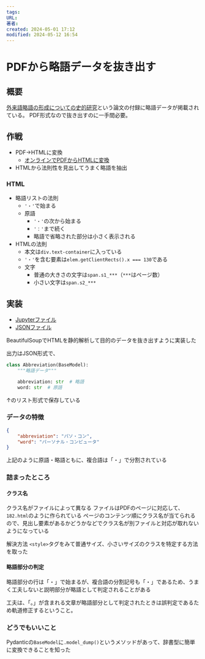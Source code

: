 ```yaml
---
tags: 
URL: 
著者: 
created: 2024-05-01 17:12
modified: 2024-05-12 16:54
---
```


# PDFから略語データを抜き出す

## 概要

[外来語略語の形成についての史的研究](先行研究/外来語略語の形成についての史的研究.md)という論文の付録に略語データが掲載されている。
PDF形式なので抜き出すのに一手間必要。

## 作戦

- PDF→HTMLに変換
    - [オンラインでPDFからHTMLに変換](https://www.idrsolutions.com/ja/online-pdf-to-html-converter)
- HTMLから法則性を見出してうまく略語を抽出

### HTML

- 略語リストの法則
    - `'・'`で始まる
    - 原語
        - `'・'`の次から始まる
        - `'：'`まで続く
        - 略語で省略された部分は小さく表示される
- HTMLの法則
    - 本文は`div.text-container`に入っている
    - `'・'`を含む要素は`elem.getClientRects().x === 130`である
    - 文字
        - 普通の大きさの文字は`span.s1_***`（`***`はページ数）
        - 小さい文字は`span.s2_***`

## 実装

- [Jupyterファイル](../外来語略語の形成についての史的研究-html/get_data.ipynb)
- [JSONファイル](../外来語略語の形成についての史的研究-html/abbreviation.json)

BeautifulSoupでHTMLを静的解析して目的のデータを抜き出すように実装した

出力はJSON形式で、

```python
class Abbreviation(BaseModel):
    """略語データ"""

    abbreviation: str  # 略語
    word: str  # 原語
```

↑のリスト形式で保存している

### データの特徴

```json
{
    "abbreviation": "パソ・コン",
    "word": "パーソナル・コンピュータ"
}
```

上記のように原語・略語ともに、複合語は「・」で分割されている

### 詰まったところ

#### クラス名

クラス名がファイルによって異なる
ファイルはPDFのページに対応して、`182.html`のように作られている
ページのコンテンツ順にクラス名が当てられるので、見出し要素があるかどうかなどでクラス名が別ファイルと対応が取れないようになっている

解決方法
`<style>`タグをみて普通サイズ、小さいサイズのクラスを特定する方法を取った

#### 略語部分の判定

略語部分の行は「・」で始まるが、複合語の分割記号も「・」であるため、うまく工夫しないと説明部分が略語として判定されることがある

工夫は、「。」が含まれる文章が略語部分として判定されたときは誤判定であるため軌道修正するということ。

### どうでもいいこと

Pydanticの`BaseModel`に`.model_dump()`というメソッドがあって、辞書型に簡単に変換できることを知った
